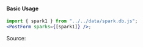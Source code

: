 #### Basic Usage

```jsx
import { spark1 } from "../../data/spark.db.js";
<PostForm sparks={[spark1]} />;
```

Source:

```js { "file": "./PostForm.js" }
```
